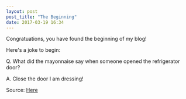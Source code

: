 ```yaml
---
layout: post
post_title: "The Beginning"
date: 2017-03-19 16:34
---
```


Congratuations, you have found the beginning of my blog!

Here's a joke to begin:

Q. What did the mayonnaise say when someone opened the refrigerator door?

A. Close the door I am dressing!

Source: [Here](http://www.greatcleanjokes.com/jokes/kids-jokes/corny-jokes/ "Corny joke, I know.")
